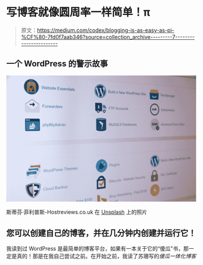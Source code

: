 # 写博客就像圆周率一样简单！π

> 原文：<https://medium.com/codex/blogging-is-as-easy-as-pi-%CF%80-7fd0f7aab346?source=collection_archive---------7----------------------->

## **一个 WordPress 的警示故事**

![](img/8abf0a2b1db3aeb89cb8b529f9fd2411.png)

斯蒂芬·菲利普斯-Hostreviews.co.uk 在 [Unsplash](https://unsplash.com?utm_source=medium&utm_medium=referral) 上的照片

## **您可以创建自己的博客，并在几分钟内创建并运行它！**

我读到过 WordPress 是最简单的博客平台，如果有一本关于它的“傻瓜”书，那一定是真的！那是在我自己尝试之前。在开始之前，我读了苏珊写的*傻瓜一体化博客*